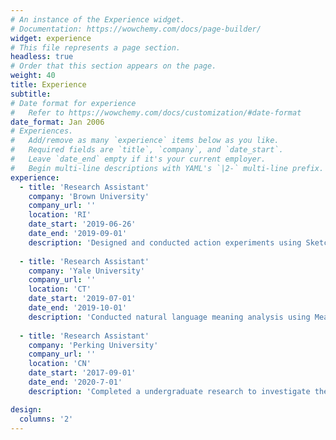 ```yaml
---
# An instance of the Experience widget.
# Documentation: https://wowchemy.com/docs/page-builder/
widget: experience
# This file represents a page section.
headless: true
# Order that this section appears on the page.
weight: 40
title: Experience
subtitle:
# Date format for experience
#   Refer to https://wowchemy.com/docs/customization/#date-format
date_format: Jan 2006
# Experiences.
#   Add/remove as many `experience` items below as you like.
#   Required fields are `title`, `company`, and `date_start`.
#   Leave `date_end` empty if it's your current employer.
#   Begin multi-line descriptions with YAML's `|2-` multi-line prefix.
experience:
  - title: 'Research Assistant'
    company: 'Brown University'
    company_url: ''
    location: 'RI'
    date_start: '2019-06-26'
    date_end: '2019-09-01'
    description: 'Designed and conducted action experiments using Sketchup, MATLAB Psychtoolbox and movement tracking pad. Analyzed data on hand movement trajectory and reaction performance using MATLAB. '
                
  - title: 'Research Assistant'
    company: 'Yale University'
    company_url: ''
    location: 'CT'
    date_start: '2019-07-01'
    date_end: '2019-10-01'
    description: 'Conducted natural language meaning analysis using Meaning Extraction Helper and ZhToken.'
    
  - title: 'Research Assistant'
    company: 'Perking University'
    company_url: ''
    location: 'CN'
    date_start: '2017-09-01'
    date_end: '2020-7-01'
    description: 'Completed a undergraduate research to investigate the impact of aging stereotypes on older people’s risky decisions, and a honor thesis on a cross-cultural comparison study of Chinese and Americans' self-continuity across age.'

design:
  columns: '2'
---
```

